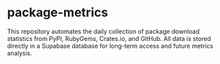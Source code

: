 # package-metrics

This repository automates the daily collection of package download statistics from PyPI, RubyGems, Crates.io, and GitHub. All data is stored directly in a Supabase database for long-term access and future metrics analysis.
